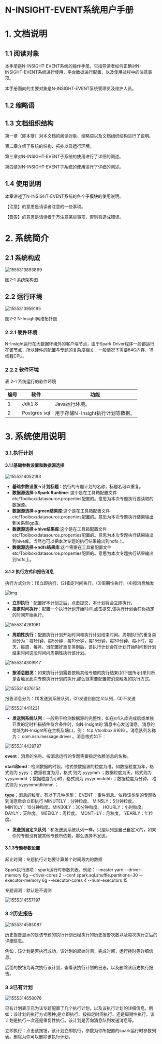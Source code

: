 # N-INSIGHT-EVENT系统用户手册

# 1.  文档说明

## 1.1  阅读对象

本手册是N-INSIGHT-EVENT系统的操作手册。它指导读者如何正确对N-INSIGHT-EVENT系统进行使用，平台数据进行配置，以及使用过程中的注意事项。

本手册面向的主要对象是N-INSIGHT-EVENT系统管理员及维护人员。

## 1.2  缩略语

 

## 1.3  文档组织结构

第一章（即本章）对本文档的阅读对象、缩略语以及文档组织结构进行了说明。

第二章介绍了系统的结构、拓扑以及运行环境。

第三章对N-INSIGHT-EVENT子系统的使用进行了详细的阐述。

第四章对N-INSIGHT-EVENT子系统的使用进行了详细的阐述。

## 1.4  使用说明

本章讲述了N-INSIGHT-EVENT系统的各个子模块的使用说明。

【注意】的意思是请读者注意的一些事项。

【警告】的意思是请读者千万注意某些事项，否则将造成错误。

 

# 2.  系统简介



## 2.1  系统构成

![1555313893869](assets/1555313893869.png)

图2-1      系统架构图

## 2.2  运行环境 

![1555313959195](assets/1555313959195.png)

图2-2 N-Insight网络拓扑图

### **2.2.1**  **硬件环境**

N-Insight运行在大数据环境外的客户端节点，由于Spark Driver程序一般都运行在该节点，所以硬件的配置与专题的复杂度相关，一般情况下需要64G内存，16线程CPU。

### **2.2.2**  **软件环境**

表 2-1 系统运行的软件环境

| 编号 | 软件         | 功能                              |
| ---- | ------------ | --------------------------------- |
| 1    | Jdk1.8       | Java运行环境。                    |
| 2    | Postgres sql | 用于存储N-Insight执行计划等数据。 |

 

# 3.  系统使用说明

### 3.1.执行计划

#### 3.1.1基础参数设置和数据源选择

![1555314052183](assets/1555314052183.png)

- **基础参数设置->计划标题**：执行的专题计划的名称，标题名可以重复。
- **数据源选择->Spark Runtime**: 这个是在工具箱配置文件etc/Toolbox/datasource.properties配置的。意思为本次专题执行要读取的数据源。
- **数据源选择->green结果库**:这个是在工具箱配置文件etc/Toolbox/datasource.properties配置的。意思为本次专题执行结果输出到关系型gp库。
- **数据源选择->hive结果库**:这个是在工具箱配置文件etc/Toolbox/datasource.properties配置的。意思为本次专题执行结果输出到hive库。当然也可以把本次专题的执行结果输出到hdfs上。
- **数据源选择->hdfs结果库**:这个需要在工具箱配置文件etc/Toolbox/datasource.properties配置的。意思为本次专题执行结果输出到hdfs上。

#### 3.1.2 执行方式和报告消息

执行方式分为：(1)立即执行，(2)指定时间执行，(3)周期性执行，(4)按消息触发

![img](file:///C:/Users/admin/AppData/Local/Temp/msohtmlclip1/01/clip_image008.gif)

- **立即执行**：配置好本计划之后，点击提交，本计划将会立即执行。
- **指定时间执行**：配置一个执行计划开始时间,点击提交,该执行计划会在你指定的时间开始执行。

![1555314261061](assets/1555314261061.png)

- **周期性执行**：配置执行计划开始时间和执行计划结束时间。周期执行的重复类别分为：每1分钟，每5分钟，每10分钟，每15分钟，每30分钟，每小时，每天，每周，每月。当配置好重复类别后，该执行计划会在计划开始时间到计划结束时间这段时间内周期性执行该计划。

![1555314309917](assets/1555314309917.png)

- **按消息触发**：如果执行计划需要依赖其他专题的执行结果(如下图所示)来判断是否触发此次专题执行计划的执行,那么就需要配置按消息触发的执行方式。

![1555314376154](assets/1555314376154.png)

报告消息分为：(1)发送到系统队列，(2)发送到自定义队列，(3)不发送

![1555314411231](assets/1555314411231.png)

- **发送到系统队列**：一般用于检测数据源的完整性，如在niﬁ入库完成后或单独开发的定时扫描插件符合条件时，向N-Insight的 消息中心发送消息，消息的地址为N-Insight所在主机及端口，例： tcp://toolbox:61616 。消息队列名称为： com.nsn.message.driver 。消息格式如下：

![1555314439797](assets/1555314439797.png)

**event**：消息的名称。按消息运行的专题需要指定依赖消息的名称。

**start和end**：检测数据的时段。格式依数据源的粒度为准，如数据粒度为年，格式则为 yyyy ；数据粒度为月，格式 则为 yyyymm ；数据粒度为天，格式则为 yyyymmdd ；数据粒度为小时，格式则为 yyyymmddhh ；数据粒度为分钟， 格式则为 yyyymmddhhmm ；

**type**：消息的粒度。有以下几种类型： EVENT：事件消息。依赖该类型的专题收到消息后会立即执行 MINUTELY：分钟粒度。 MIN5LY：5分钟粒度。 MIN10LY：10分钟粒度。MIN30LY：30分钟粒度。 HOURLY：小时粒度。 DAYLY：天粒度。 WEEKLY：周粒度。 MONTHLY：月粒度。 YEARLY：年粒度。

- **发送到自定义队列**：和发送到系统队列一样，只是队列是自己自定义的，如果你的专题没有被其他专题所依赖，那么选择不发送。 

#### 3.1.3专题参数设置

起止时间：专题执行计划要计算某个时间段内的数据

Spark执行选项：spark运行时参数列表。例如：--master yarn  --driver-memory 6g --driver-cores 2 --conf spark.sql.shuffle.partitions=30 --executor-memory 6g --executor-cores 4 --num-executors 15

专题调测：默认是不调测

![1555314557197](assets/1555314557197.png)



### 3.2历史报告

![1555314585087](assets/1555314585087.png)

历史报告显示的是该专题的执行计划已经执行的历史报告次数以及每次执行之后的详细信息。

例如：该计划是否执行成功，该计划的起始时间，完成时间，运行耗时等详细信息。

后面的按钮为再次执行该计划，查看该执行计划的日志，以及删除该历史执行报告。

### 3.3已有计划

![1555314658076](assets/1555314658076.png)

已有计划表示已为该专题配置了几个执行计划，以及该执行计划的详细信息。例如：该计划的执行方式哪种,是立即执行、按指定时间执行、还是周期性执行。该计划是执行一次还是重复性执行。该计划是否向消息队列发送消息等。

立即执行：点击该按钮，该计划立即执行，参数为你所配置的spark运行时参数列表。删除为你可以删除该执行计划。
